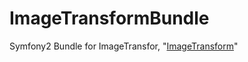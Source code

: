 ImageTransformBundle
====================

Symfony2 Bundle for ImageTransfor, "[ImageTransform](/javiern/ImageTransform)" 